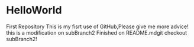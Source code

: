 # HelloWorld
First Repository
This is my fisrt use of GitHub,Please give me more advice!
this is a modification on subBranch2
Finished on README.mdgit checkout subBranch2!
